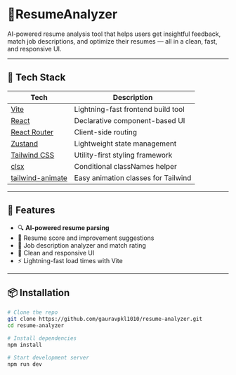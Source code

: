 # 🎯ResumeAnalyzer

AI-powered resume analysis tool that helps users get insightful feedback, match job descriptions, and optimize their resumes — all in a clean, fast, and responsive UI.

---

## 🚀 Tech Stack

| Tech                                                               | Description                         |
| ------------------------------------------------------------------ | ----------------------------------- |
| [Vite](https://vitejs.dev/)                                        | Lightning-fast frontend build tool  |
| [React](https://react.dev/)                                        | Declarative component-based UI      |
| [React Router](https://reactrouter.com/)                           | Client-side routing                 |
| [Zustand](https://github.com/pmndrs/zustand)                       | Lightweight state management        |
| [Tailwind CSS](https://tailwindcss.com/)                           | Utility-first styling framework     |
| [clsx](https://github.com/lukeed/clsx)                             | Conditional classNames helper       |
| [tailwind-animate](https://github.com/benface/tailwindcss-animate) | Easy animation classes for Tailwind |

---

## 🧠 Features

- 🔍 **AI-powered resume parsing**
- 📝 Resume score and improvement suggestions
- 💼 Job description analyzer and match rating
- 🎯 Clean and responsive UI
- ⚡️ Lightning-fast load times with Vite
---

## 📦 Installation

```bash
# Clone the repo
git clone https://github.com/gauravpkl1010/resume-analyzer.git
cd resume-analyzer

# Install dependencies
npm install

# Start development server
npm run dev
```
